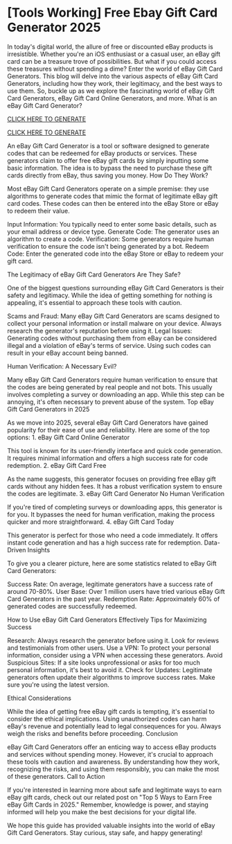 # [Tools Working] Free Ebay Gift Card Generator 2025

In today's digital world, the allure of free or discounted eBay products is irresistible. Whether you're an iOS enthusiast or a casual user, an eBay gift card can be a treasure trove of possibilities. But what if you could access these treasures without spending a dime? Enter the world of eBay Gift Card Generators. This blog will delve into the various aspects of eBay Gift Card Generators, including how they work, their legitimacy, and the best ways to use them. So, buckle up as we explore the fascinating world of eBay Gift Card Generators, eBay Gift Card Online Generators, and more. What is an eBay Gift Card Generator?

 [CLICK HERE TO GENERATE](https://appbitly.com/get-free-Gift-card)

 [CLICK HERE TO GENERATE](https://appbitly.com/get-free-Gift-card)

An eBay Gift Card Generator is a tool or software designed to generate codes that can be redeemed for eBay products or services. These generators claim to offer free eBay gift cards by simply inputting some basic information. The idea is to bypass the need to purchase these gift cards directly from eBay, thus saving you money. How Do They Work?

Most eBay Gift Card Generators operate on a simple premise: they use algorithms to generate codes that mimic the format of legitimate eBay gift card codes. These codes can then be entered into the eBay Store or eBay to redeem their value.

Input Information: You typically need to enter some basic details, such as your email address or device type. Generate Code: The generator uses an algorithm to create a code. Verification: Some generators require human verification to ensure the code isn't being generated by a bot. Redeem Code: Enter the generated code into the eBay Store or eBay to redeem your gift card.

The Legitimacy of eBay Gift Card Generators Are They Safe?

One of the biggest questions surrounding eBay Gift Card Generators is their safety and legitimacy. While the idea of getting something for nothing is appealing, it's essential to approach these tools with caution.

Scams and Fraud: Many eBay Gift Card Generators are scams designed to collect your personal information or install malware on your device. Always research the generator's reputation before using it. Legal Issues: Generating codes without purchasing them from eBay can be considered illegal and a violation of eBay's terms of service. Using such codes can result in your eBay account being banned.

Human Verification: A Necessary Evil?

Many eBay Gift Card Generators require human verification to ensure that the codes are being generated by real people and not bots. This usually involves completing a survey or downloading an app. While this step can be annoying, it's often necessary to prevent abuse of the system. Top eBay Gift Card Generators in 2025

As we move into 2025, several eBay Gift Card Generators have gained popularity for their ease of use and reliability. Here are some of the top options: 1. eBay Gift Card Online Generator

This tool is known for its user-friendly interface and quick code generation. It requires minimal information and offers a high success rate for code redemption. 2. eBay Gift Card Free

As the name suggests, this generator focuses on providing free eBay gift cards without any hidden fees. It has a robust verification system to ensure the codes are legitimate. 3. eBay Gift Card Generator No Human Verification

If you're tired of completing surveys or downloading apps, this generator is for you. It bypasses the need for human verification, making the process quicker and more straightforward. 4. eBay Gift Card Today

This generator is perfect for those who need a code immediately. It offers instant code generation and has a high success rate for redemption. Data-Driven Insights

To give you a clearer picture, here are some statistics related to eBay Gift Card Generators:

Success Rate: On average, legitimate generators have a success rate of around 70-80%. User Base: Over 1 million users have tried various eBay Gift Card Generators in the past year. Redemption Rate: Approximately 60% of generated codes are successfully redeemed.

How to Use eBay Gift Card Generators Effectively Tips for Maximizing Success

Research: Always research the generator before using it. Look for reviews and testimonials from other users. Use a VPN: To protect your personal information, consider using a VPN when accessing these generators. Avoid Suspicious Sites: If a site looks unprofessional or asks for too much personal information, it's best to avoid it. Check for Updates: Legitimate generators often update their algorithms to improve success rates. Make sure you're using the latest version.

Ethical Considerations

While the idea of getting free eBay gift cards is tempting, it's essential to consider the ethical implications. Using unauthorized codes can harm eBay's revenue and potentially lead to legal consequences for you. Always weigh the risks and benefits before proceeding. Conclusion

eBay Gift Card Generators offer an enticing way to access eBay products and services without spending money. However, it's crucial to approach these tools with caution and awareness. By understanding how they work, recognizing the risks, and using them responsibly, you can make the most of these generators. Call to Action

If you're interested in learning more about safe and legitimate ways to earn eBay gift cards, check out our related post on "Top 5 Ways to Earn Free eBay Gift Cards in 2025." Remember, knowledge is power, and staying informed will help you make the best decisions for your digital life.

We hope this guide has provided valuable insights into the world of eBay Gift Card Generators. Stay curious, stay safe, and happy generating!